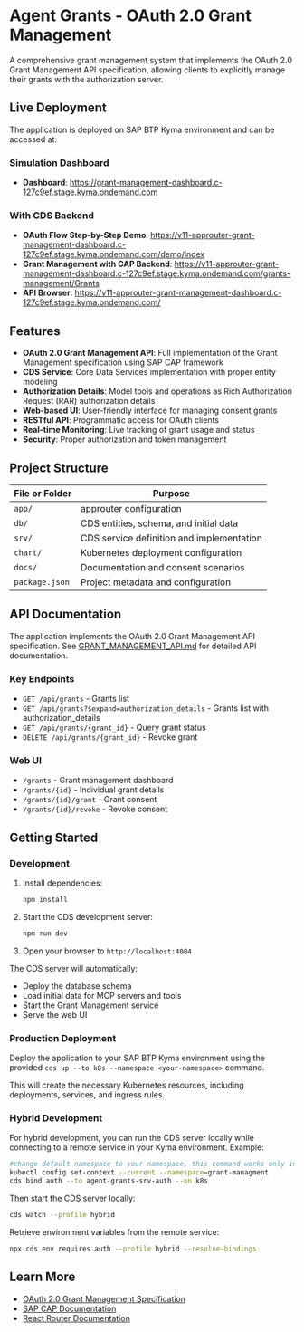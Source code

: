 # Agent Grants - OAuth 2.0 Grant Management

A comprehensive grant management system that implements the OAuth 2.0 Grant
Management API specification, allowing clients to explicitly manage their grants
with the authorization server.

## Live Deployment

The application is deployed on SAP BTP Kyma environment and can be accessed at:

### Simulation Dashboard

- **Dashboard**: https://grant-management-dashboard.c-127c9ef.stage.kyma.ondemand.com

### With CDS Backend

- **OAuth Flow Step-by-Step Demo**: https://v11-approuter-grant-management-dashboard.c-127c9ef.stage.kyma.ondemand.com/demo/index
- **Grant Management with CAP Backend**: https://v11-approuter-grant-management-dashboard.c-127c9ef.stage.kyma.ondemand.com/grants-management/Grants
- **API Browser**: https://v11-approuter-grant-management-dashboard.c-127c9ef.stage.kyma.ondemand.com/

## Features

- **OAuth 2.0 Grant Management API**: Full implementation of the Grant
  Management specification using SAP CAP framework
- **CDS Service**: Core Data Services implementation with proper entity modeling
- **Authorization Details**: Model tools and operations as Rich Authorization
  Request (RAR) authorization details
- **Web-based UI**: User-friendly interface for managing consent grants
- **RESTful API**: Programmatic access for OAuth clients
- **Real-time Monitoring**: Live tracking of grant usage and status
- **Security**: Proper authorization and token management

## Project Structure

| File or Folder | Purpose                                   |
| -------------- | ----------------------------------------- |
| `app/`         | approuter configuration                   |
| `db/`          | CDS entities, schema, and initial data    |
| `srv/`         | CDS service definition and implementation |
| `chart/`       | Kubernetes deployment configuration       |
| `docs/`        | Documentation and consent scenarios       |
| `package.json` | Project metadata and configuration        |

## API Documentation

The application implements the OAuth 2.0 Grant Management API specification. See
[GRANT_MANAGEMENT_API.md](GRANT_MANAGEMENT_API.md) for detailed API
documentation.

### Key Endpoints

- `GET /api/grants` - Grants list
- `GET /api/grants?$expand=authorization_details` - Grants list with authorization_details
- `GET /api/grants/{grant_id}` - Query grant status
- `DELETE /api/grants/{grant_id}` - Revoke grant

### Web UI

- `/grants` - Grant management dashboard
- `/grants/{id}` - Individual grant details
- `/grants/{id}/grant` - Grant consent
- `/grants/{id}/revoke` - Revoke consent

## Getting Started

### Development

1. Install dependencies:

   ```bash
   npm install
   ```

2. Start the CDS development server:

   ```bash
   npm run dev
   ```

3. Open your browser to `http://localhost:4004`

The CDS server will automatically:

- Deploy the database schema
- Load initial data for MCP servers and tools
- Start the Grant Management service
- Serve the web UI

### Production Deployment

Deploy the application to your SAP BTP Kyma environment using the provided
`cds up --to k8s --namespace <your-namespace>` command.

This will create the necessary Kubernetes resources, including deployments,
services, and ingress rules.

### Hybrid Development

For hybrid development, you can run the CDS server locally while connecting to
a remote service in your Kyma environment.
Example:

```bash
#change default namespace to your namespace, this command works only in default namespace
kubectl config set-context --current --namespace=grant-managment
cds bind auth --to agent-grants-srv-auth --on k8s
```

Then start the CDS server locally:

```bash
cds watch --profile hybrid
```

Retrieve environment variables from the remote service:

```bash
npx cds env requires.auth --profile hybrid --resolve-bindings
```

## Learn More

- [OAuth 2.0 Grant Management Specification](https://tools.ietf.org/html/draft-ietf-oauth-grant-management)
- [SAP CAP Documentation](https://cap.cloud.sap/docs/get-started/)
- [React Router Documentation](https://reactrouter.com/)
